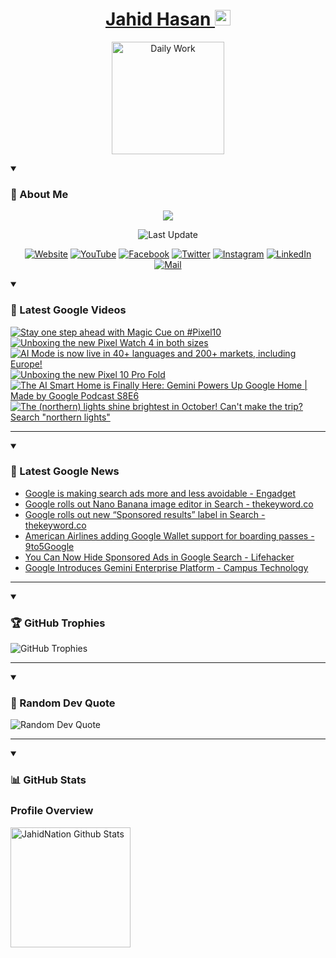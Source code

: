 <h1 align="center">
  <a href="https://github.com/jahidnation">
    Jahid Hasan <img src="https://i.imgur.com/oZ3B6FS.png" height="25" width="25" alt="Verified" />
  </a>
</h1>
<p align="center">
  <a href="https://jahid.eu.org">
    <img alt="Daily Work" height="180px" src="https://i.imgur.com/uhZdH9C.gif" />
  </a>
</p>
<details open>
 <summary><h3>🌟 About Me</h3></summary>
<p align="center">
  <img src="https://readme-typing-svg.demolab.com/?lines=Even+if+I+fail,;I+have+to+finish,;What+I+started.;&font=Fira%20Code&center=true&width=500&height=50&color=00FF7F&vCenter=true&pause=1000&size=24" />
</p>

<p align="center">
  <img alt="Last Update" title="Last Update" src="https://img.shields.io/github/last-commit/jahidnation/jahidnation?logo=github&label=LAST+UPDATE&color=blueviolet&style=flat-square"/>
</p>

<p align="center">
  <a href="https://jahid.eu.org">
    <img alt="Website" title="Website" src="https://img.shields.io/badge/Website-000000?logo=Google-Chrome&logoColor=white&style=for-the-badge"/></a>
  <a href="https://youtube.com/@jahidnation">
    <img alt="YouTube" title="YouTube Channel" src="https://img.shields.io/badge/YouTube-FF0000?logo=YouTube&logoColor=white&style=for-the-badge"/></a>
  <a href="https://facebook.com/jahidnation">
    <img alt="Facebook" title="Facebook Page" src="https://img.shields.io/badge/Facebook-4267B2?logo=Facebook&logoColor=white&style=for-the-badge"/></a>
  <a href="https://twitter.com/jahidnation">
    <img alt="Twitter" title="Twitter Profile" src="https://img.shields.io/badge/X-000000?logo=x&logoColor=white&style=for-the-badge"/></a>
  <a href="https://instagram.com/jahidnation">
    <img alt="Instagram" title="Instagram Profile" src="https://img.shields.io/badge/Instagram-E4405F?logo=Instagram&logoColor=white&style=for-the-badge"/></a>
  <a href="https://linkedin.com/in/jahidnation">
    <img alt="LinkedIn" title="LinkedIn Profile" src="https://img.shields.io/badge/LinkedIn-0A66C2?logo=LinkedIn&logoColor=white&style=for-the-badge"/></a>
  <a href="https://mail.google.com/?hl=en&tf=cm&fs=1&to=mail@jahid.eu.org">
    <img alt="Mail" title="Mail Me" src="https://img.shields.io/badge/Email-D14836?logo=Gmail&logoColor=white&style=for-the-badge"/></a>
</p>

</details>

<details open>
 <summary><h3>🎥 Latest Google Videos</h3></summary>

<!-- BEGIN VID -->
<a href="https://www.youtube.com/shorts/3AQXnN-4Q6g">
  <picture>
    <source media="(prefers-color-scheme: dark)" srcset="https://ytcards.demolab.com/?id=3AQXnN-4Q6g&title=Stay+one+step+ahead+with+Magic+Cue+on+%23Pixel10&lang=en&timestamp=1760372358&background_color=%230d1117&title_color=%23ffffff&stats_color=%23dedede&max_title_lines=1&width=250&border_radius=5&duration=18">
    <img src="https://ytcards.demolab.com/?id=3AQXnN-4Q6g&title=Stay+one+step+ahead+with+Magic+Cue+on+%23Pixel10&lang=en&timestamp=1760372358&background_color=%23ffffff&title_color=%2324292f&stats_color=%2357606a&max_title_lines=1&width=250&border_radius=5&duration=18" alt="Stay one step ahead with Magic Cue on #Pixel10" title="Stay one step ahead with Magic Cue on #Pixel10">
  </picture>
</a>
<a href="https://www.youtube.com/shorts/8Ox_DOdrP4w">
  <picture>
    <source media="(prefers-color-scheme: dark)" srcset="https://ytcards.demolab.com/?id=8Ox_DOdrP4w&title=Unboxing+the+new+Pixel+Watch+4+in+both+sizes&lang=en&timestamp=1760113047&background_color=%230d1117&title_color=%23ffffff&stats_color=%23dedede&max_title_lines=1&width=250&border_radius=5&duration=26">
    <img src="https://ytcards.demolab.com/?id=8Ox_DOdrP4w&title=Unboxing+the+new+Pixel+Watch+4+in+both+sizes&lang=en&timestamp=1760113047&background_color=%23ffffff&title_color=%2324292f&stats_color=%2357606a&max_title_lines=1&width=250&border_radius=5&duration=26" alt="Unboxing the new Pixel Watch 4 in both sizes" title="Unboxing the new Pixel Watch 4 in both sizes">
  </picture>
</a>
<a href="https://www.youtube.com/shorts/DCUsYTWbOE0">
  <picture>
    <source media="(prefers-color-scheme: dark)" srcset="https://ytcards.demolab.com/?id=DCUsYTWbOE0&title=AI+Mode+is+now+live+in+40%2B+languages+and+200%2B+markets%2C+including+Europe%21&lang=en&timestamp=1760040407&background_color=%230d1117&title_color=%23ffffff&stats_color=%23dedede&max_title_lines=1&width=250&border_radius=5&duration=28">
    <img src="https://ytcards.demolab.com/?id=DCUsYTWbOE0&title=AI+Mode+is+now+live+in+40%2B+languages+and+200%2B+markets%2C+including+Europe%21&lang=en&timestamp=1760040407&background_color=%23ffffff&title_color=%2324292f&stats_color=%2357606a&max_title_lines=1&width=250&border_radius=5&duration=28" alt="AI Mode is now live in 40+ languages and 200+ markets, including Europe!" title="AI Mode is now live in 40+ languages and 200+ markets, including Europe!">
  </picture>
</a>
<a href="https://www.youtube.com/shorts/HnDciy1PHAo">
  <picture>
    <source media="(prefers-color-scheme: dark)" srcset="https://ytcards.demolab.com/?id=HnDciy1PHAo&title=Unboxing+the+new+Pixel+10+Pro+Fold&lang=en&timestamp=1760030843&background_color=%230d1117&title_color=%23ffffff&stats_color=%23dedede&max_title_lines=1&width=250&border_radius=5&duration=25">
    <img src="https://ytcards.demolab.com/?id=HnDciy1PHAo&title=Unboxing+the+new+Pixel+10+Pro+Fold&lang=en&timestamp=1760030843&background_color=%23ffffff&title_color=%2324292f&stats_color=%2357606a&max_title_lines=1&width=250&border_radius=5&duration=25" alt="Unboxing the new Pixel 10 Pro Fold" title="Unboxing the new Pixel 10 Pro Fold">
  </picture>
</a>
<a href="https://www.youtube.com/watch?v=yY8N3t96yrM">
  <picture>
    <source media="(prefers-color-scheme: dark)" srcset="https://ytcards.demolab.com/?id=yY8N3t96yrM&title=The+AI+Smart+Home+is+Finally+Here%3A+Gemini+Powers+Up+Google+Home+%7C+Made+by+Google+Podcast+S8E6&lang=en&timestamp=1759964600&background_color=%230d1117&title_color=%23ffffff&stats_color=%23dedede&max_title_lines=1&width=250&border_radius=5&duration=3425">
    <img src="https://ytcards.demolab.com/?id=yY8N3t96yrM&title=The+AI+Smart+Home+is+Finally+Here%3A+Gemini+Powers+Up+Google+Home+%7C+Made+by+Google+Podcast+S8E6&lang=en&timestamp=1759964600&background_color=%23ffffff&title_color=%2324292f&stats_color=%2357606a&max_title_lines=1&width=250&border_radius=5&duration=3425" alt="The AI Smart Home is Finally Here: Gemini Powers Up Google Home | Made by Google Podcast S8E6" title="The AI Smart Home is Finally Here: Gemini Powers Up Google Home | Made by Google Podcast S8E6">
  </picture>
</a>
<a href="https://www.youtube.com/shorts/lXaAGljTcwM">
  <picture>
    <source media="(prefers-color-scheme: dark)" srcset="https://ytcards.demolab.com/?id=lXaAGljTcwM&title=The+%28northern%29+lights+shine+brightest+in+October%21+Can%27t+make+the+trip%3F+Search+%22northern+lights%22&lang=en&timestamp=1759955022&background_color=%230d1117&title_color=%23ffffff&stats_color=%23dedede&max_title_lines=1&width=250&border_radius=5&duration=9">
    <img src="https://ytcards.demolab.com/?id=lXaAGljTcwM&title=The+%28northern%29+lights+shine+brightest+in+October%21+Can%27t+make+the+trip%3F+Search+%22northern+lights%22&lang=en&timestamp=1759955022&background_color=%23ffffff&title_color=%2324292f&stats_color=%2357606a&max_title_lines=1&width=250&border_radius=5&duration=9" alt="The (northern) lights shine brightest in October! Can't make the trip? Search &quot;northern lights&quot;" title="The (northern) lights shine brightest in October! Can't make the trip? Search &quot;northern lights&quot;">
  </picture>
</a>
<!-- END VID -->

---

</details>

<details open>
 <summary><h3>📝 Latest Google News</h3></summary>

<!-- BLOG-POST-LIST:START -->
- [Google is making search ads more and less avoidable - Engadget](https://news.google.com/rss/articles/CBMilgFBVV95cUxPa3l6REpWUk1fNWFjLTBvM1A5NVp5TUVqcndBbURjcjU2czhhdkNmMGZ4eDVCbGJzTkZ1QThCbTdjSXp2X2JfdHQtcWxwMm9GRTVTNnN0dmp0NlBFbVdXYzlZWm5hQU93OWZIT2NFMGZGRzEwdW9kcDhlODhBT1NRZlBmenYwSXBWUTZFU3o2NVlZV1RROFE?oc=5)
- [Google rolls out Nano Banana image editor in Search - thekeyword.co](https://news.google.com/rss/articles/CBMiigFBVV95cUxQU29QemlINTE5elNXd0V0Rl9KdDViNHp3V2xVUnBOaEFmdTB6VEx4SzR2WC1DcFp2QnNZR3RGblg2ZWtXTlJGeXEyS19oSFJRSUxqb3JZbkVwc1k0M3hFWTE1eHByenJtMmh0eXBTcFdaMmxuaWNxV09XQ0l3NVFmSzRDYUYxUWdnLVE?oc=5)
- [Google rolls out new “Sponsored results” label in Search - thekeyword.co](https://news.google.com/rss/articles/CBMijgFBVV95cUxQS0trOF9PV2hmR1lnaExkel80c21VTU1XTl8td3V0YXJhZGlpOUlCZHlDcEU4MWhDak5FVlFFZDJJZ2JiNTFuNW9YRzgyek9lWlNrLW85ODVPaU9FQVVGU2FTdHJ1ODhWdkZPeHViczBEZEtpUFlhMlFMYUk0SEFXX0pOTy1paklTOUdrQWVB?oc=5)
- [American Airlines adding Google Wallet support for boarding passes - 9to5Google](https://news.google.com/rss/articles/CBMiowFBVV95cUxONTBMenJZMzVIdmluZmxvc3pjdGt4N0QwclQxOE1Gb19HMGJYU05MQUxRb0swdkxQd3NpdjFRby1ZM01aUThmZWwxNGMwYlFCRldlcDIxcmptbEpVWW5XV29OZmFDbWlwYVdRSHdzVTVmdXhEZkpsNjBHQTFNVDhfdXExbXl6Q2FWcHpKMnowQzJiZlBLUHJLVFpZd0lHQ2lTaGVj?oc=5)
- [You Can Now Hide Sponsored Ads in Google Search - Lifehacker](https://news.google.com/rss/articles/CBMib0FVX3lxTE5iOXVWS2RYVWdjZnlMb1RETTlMRF81NDdvYlB2bXNnczNHSUl1YVYxbHdUR2ZkdDdqNjdGWm9uUWNLaktVTW0tRjFZRFVlOE1KNkVwUXdkZk1LQzE4ei04a21JVDBTVmcxOEl2ZjhuQQ?oc=5)
- [Google Introduces Gemini Enterprise Platform - Campus Technology](https://news.google.com/rss/articles/CBMisgFBVV95cUxNOVZBZzdRbm9mSDcxOXNmNlRoN1ZlUGhwVWRwZGh3dzNSUEJrMGE2Rk5SOFJYdFVYR3A4WnpRUFVUWGF1M3VTc19DQzROMFN1R2w4R0M3THJJaGE1Wnd1aUhXd1YtcVBlclc1MmkzcHdReTRDLUpSNHdwMGc2YnBPUFYyYTZJUnlMUE43V1Faem9ET0lTWXJzck81N3o3aDJNOGRXd0g0eldmaU84RnB6WFh3?oc=5)
<!-- BLOG-POST-LIST:END -->

---

</details>

<details open>
 <summary><h3>🏆 GitHub Trophies</h3></summary>

<img alt="GitHub Trophies" title="GitHub Trophies" src="https://github-profile-trophy.vercel.app/?username=jahidnation&column=8&theme=gruvbox&no-frame=true"/>

---

</details>

<details open>
 <summary><h3>💬 Random Dev Quote</h3></summary>

<img alt="Random Dev Quote" title="Random Dev Quote" src="https://quotes-github-readme.vercel.app/api?type=horizontal&theme=radical"/>

---

</details>

<details open> 
  <summary><h3>📊 GitHub Stats</h3></summary>

  <h3>Profile Overview</h3>
  <p>
  <img alt="JahidNation Github Stats" src="https://denvercoder1-github-readme-stats.vercel.app/api/?username=jahidnation&show_icons=true&include_all_commits=true&count_private=true&theme=react&hide_border=true&bg_color=1F222E&title_color=F85D7F&icon_color=F8D866" height="192px"/>
  </p>


